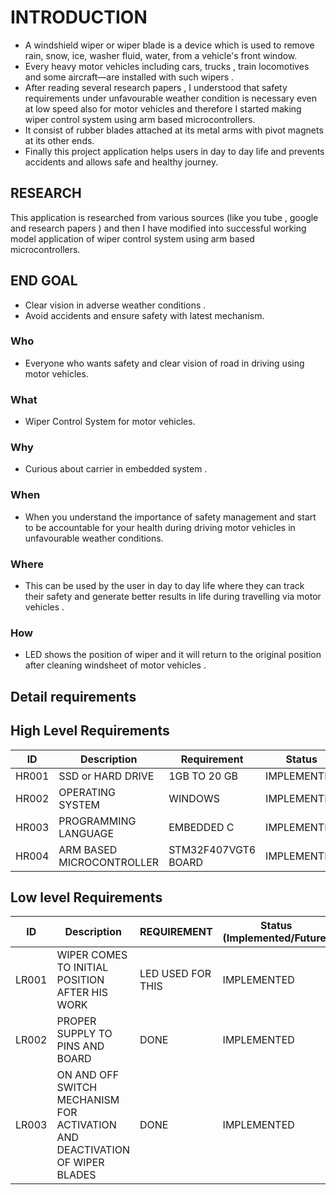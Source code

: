 # INTRODUCTION
- A windshield wiper or wiper blade is a device which is used to remove rain, snow, ice, washer fluid, water, from a vehicle's front window. 
- Every heavy  motor vehicles including cars, trucks , train locomotives and some aircraft—are installed  with such wipers .
- After reading several research papers , I understood that safety requirements under unfavourable weather condition is necessary even at low speed also for motor vehicles and therefore I started making wiper control system using arm based microcontrollers. 
- It consist of rubber blades attached at its metal arms with pivot magnets at its other ends.
- Finally this project application helps users in day to day life and prevents accidents and allows safe and healthy journey.

## RESEARCH
This application is researched from various sources (like you tube , google and research papers ) and then I have modified into successful working model application of wiper control system using arm based microcontrollers. 

## END GOAL
- Clear vision in adverse weather conditions .
- Avoid accidents and ensure safety with latest mechanism.

### Who
-   Everyone who wants safety and clear vision of road in driving using motor vehicles.
### What
-   Wiper Control System for motor vehicles.
### Why
-   Curious about carrier in embedded system . 
### When 
-   When you understand the importance of safety management and start to be accountable for your health during driving motor vehicles in unfavourable weather conditions.
### Where
-   This can be  used by the user in day to day life where they can track their safety and  generate better results in life during travelling via motor vehicles  .
### How
-   LED shows the position of wiper and it will return to the original position after cleaning windsheet of motor vehicles  .
## Detail requirements
## High Level Requirements
| ID | Description | Requirement | Status | 
| ----- | ----- | ------- | ---------|
| HR001 | SSD or HARD DRIVE  | 1GB TO 20 GB | IMPLEMENTED | 
| HR002 | OPERATING SYSTEM  | WINDOWS |  IMPLEMENTED  |
| HR003 | PROGRAMMING LANGUAGE | EMBEDDED C |  IMPLEMENTED  |
| HR004 | ARM BASED MICROCONTROLLER | STM32F407VGT6 BOARD  |  IMPLEMENTED  |
## Low level Requirements
| ID | Description | REQUIREMENT | Status (Implemented/Future) |
| ------ | --------- | ------ | ----- |
| LR001 | WIPER COMES TO INITIAL POSITION AFTER HIS WORK | LED USED FOR THIS |  IMPLEMENTED  |
| LR002 | PROPER SUPPLY TO PINS AND BOARD | DONE |  IMPLEMENTED |
| LR003 | ON AND OFF SWITCH MECHANISM FOR ACTIVATION AND DEACTIVATION OF WIPER BLADES  | DONE  | IMPLEMENTED |
